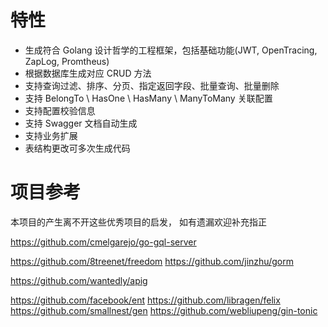 #



# 特性

- 生成符合 Golang 设计哲学的工程框架，包括基础功能(JWT, OpenTracing, ZapLog, Promtheus)
- 根据数据库生成对应 CRUD 方法
- 支持查询过滤、排序、分页、指定返回字段、批量查询、批量删除
- 支持 BelongTo \ HasOne \ HasMany \ ManyToMany 关联配置
- 支持配置校验信息
- 支持 Swagger 文档自动生成
- 支持业务扩展
- 表结构更改可多次生成代码


# 项目参考

本项目的产生离不开这些优秀项目的启发， 如有遗漏欢迎补充指正

https://github.com/cmelgarejo/go-gql-server

https://github.com/8treenet/freedom
https://github.com/jinzhu/gorm

https://github.com/wantedly/apig

https://github.com/facebook/ent
https://github.com/libragen/felix
https://github.com/smallnest/gen
https://github.com/webliupeng/gin-tonic